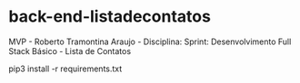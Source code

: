 # back-end-listadecontatos
MVP - Roberto Tramontina Araujo - Disciplina: Sprint: Desenvolvimento Full Stack Básico - Lista de Contatos

pip3 install -r requirements.txt
